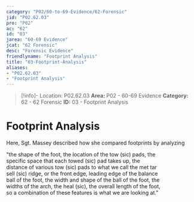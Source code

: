 ```yaml
---
category: "P02/60-to-69-Evidence/62-Forensic"
jid: "P02.62.03"
pro: "P02"
ac: "62"
id: "03"
jarea: "60-69 Evidence"
jcat: "62 Forensic"
desc: "Forensic Evidence"
friendlyname: "Footprint Analysis"
title: "03-Footprint-Analysis"
aliases: 
- "P02.62.03"
- "Footprint Analysis"
---
```

>[!info]- Location: P02.62.03
>**Area:** P02 - 60-69 Evidence
>**Category:** 62 - 62 Forensic
>**ID:** 03 - Footprint Analysis

# Footprint Analysis

Here, Sgt. Massey described how she compared footprints by analyzing

"the shape of the foot, the location of the tow (sic) pads, the  
specific space that each towed (sic) pad takes up, the  
distance of various tow (sic) pads to what we call the met tar  
sell (sic) ridge, or the front edge, leading edge of the balance  
ball of the foot, the width and shape of the ball of the foot, the  
widths of the arch, the heal (sic), the overall length of the foot,  
so a combination of these features is what we are looking at."

